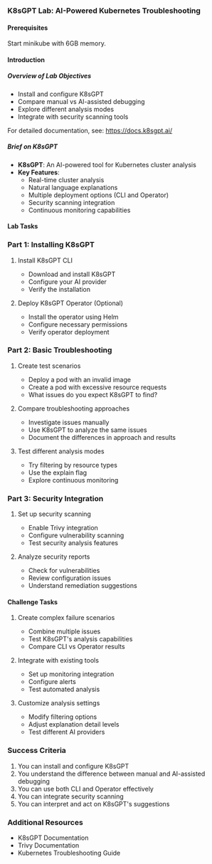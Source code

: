 ### K8sGPT Lab: AI-Powered Kubernetes Troubleshooting

#### Prerequisites

Start minikube with 6GB memory.

#### Introduction

##### **Overview of Lab Objectives**
- Install and configure K8sGPT
- Compare manual vs AI-assisted debugging
- Explore different analysis modes
- Integrate with security scanning tools

For detailed documentation, see: https://docs.k8sgpt.ai/

##### **Brief on K8sGPT**
- **K8sGPT**: An AI-powered tool for Kubernetes cluster analysis
- **Key Features**:
  - Real-time cluster analysis
  - Natural language explanations
  - Multiple deployment options (CLI and Operator)
  - Security scanning integration
  - Continuous monitoring capabilities

#### Lab Tasks

### Part 1: Installing K8sGPT

1. Install K8sGPT CLI
   - Download and install K8sGPT
   - Configure your AI provider
   - Verify the installation

2. Deploy K8sGPT Operator (Optional)
   - Install the operator using Helm
   - Configure necessary permissions
   - Verify operator deployment

### Part 2: Basic Troubleshooting

1. Create test scenarios
   - Deploy a pod with an invalid image
   - Create a pod with excessive resource requests
   - What issues do you expect K8sGPT to find?

2. Compare troubleshooting approaches
   - Investigate issues manually
   - Use K8sGPT to analyze the same issues
   - Document the differences in approach and results

3. Test different analysis modes
   - Try filtering by resource types
   - Use the explain flag
   - Explore continuous monitoring

### Part 3: Security Integration

1. Set up security scanning
   - Enable Trivy integration
   - Configure vulnerability scanning
   - Test security analysis features

2. Analyze security reports
   - Check for vulnerabilities
   - Review configuration issues
   - Understand remediation suggestions

#### Challenge Tasks

1. Create complex failure scenarios
   - Combine multiple issues
   - Test K8sGPT's analysis capabilities
   - Compare CLI vs Operator results

2. Integrate with existing tools
   - Set up monitoring integration
   - Configure alerts
   - Test automated analysis

3. Customize analysis settings
   - Modify filtering options
   - Adjust explanation detail levels
   - Test different AI providers

### Success Criteria

1. You can install and configure K8sGPT
2. You understand the difference between manual and AI-assisted debugging
3. You can use both CLI and Operator effectively
4. You can integrate security scanning
5. You can interpret and act on K8sGPT's suggestions

### Additional Resources
- K8sGPT Documentation
- Trivy Documentation
- Kubernetes Troubleshooting Guide